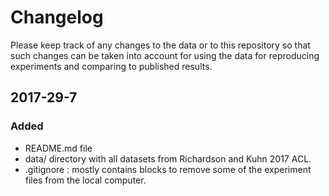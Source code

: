 # Changelog
Please keep track of any changes to the data or to this repository so that such changes can be taken into account for using the data for reproducing experiments and comparing to published results. 


##  2017-29-7
### Added
- README.md file 
- data/ directory with all datasets from Richardson and Kuhn 2017 ACL. 
- .gitignore : mostly contains blocks to remove some of the experiment files from the local computer. 

